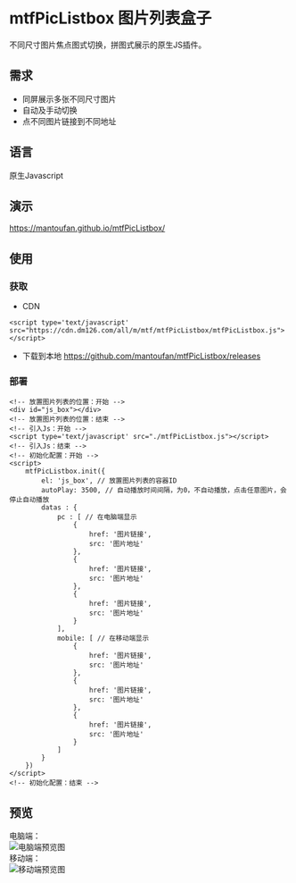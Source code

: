 # mtfPicListbox 图片列表盒子
不同尺寸图片焦点图式切换，拼图式展示的原生JS插件。
## 需求
- 同屏展示多张不同尺寸图片
- 自动及手动切换
- 点不同图片链接到不同地址
## 语言
原生Javascript
## 演示
https://mantoufan.github.io/mtfPicListbox/
## 使用
### 获取
- CDN
```
<script type='text/javascript' src="https://cdn.dm126.com/all/m/mtf/mtfPicListbox/mtfPicListbox.js"></script>
```
- 下载到本地
https://github.com/mantoufan/mtfPicListbox/releases
### 部署 
```
<!-- 放置图片列表的位置：开始 -->
<div id="js_box"></div>
<!-- 放置图片列表的位置：结束 -->
<!-- 引入Js：开始 -->
<script type='text/javascript' src="./mtfPicListbox.js"></script>
<!-- 引入Js：结束 -->
<!-- 初始化配置：开始 -->
<script>
    mtfPicListbox.init({
        el: 'js_box', // 放置图片列表的容器ID
        autoPlay: 3500, // 自动播放时间间隔，为0，不自动播放，点击任意图片，会停止自动播放
        datas : {
            pc : [ // 在电脑端显示
                {
                    href: '图片链接',
                    src: '图片地址'
                },
                {
                    href: '图片链接',
                    src: '图片地址'
                },
                {
                    href: '图片链接',
                    src: '图片地址'
                }
            ],
            mobile: [ // 在移动端显示
                {
                    href: '图片链接',
                    src: '图片地址'
                },
                {
                    href: '图片链接',
                    src: '图片地址'
                },
                {
                    href: '图片链接',
                    src: '图片地址'
                }
            ]
        }
    })
</script>
<!-- 初始化配置：结束 -->
```
## 预览
电脑端：  
![电脑端预览图](https://pic.downk.cc/item/5f5ddad5160a154a678e65db.jpg)  
移动端：  
![移动端预览图](https://pic.downk.cc/item/5f5ddad5160a154a678e65d6.jpg)